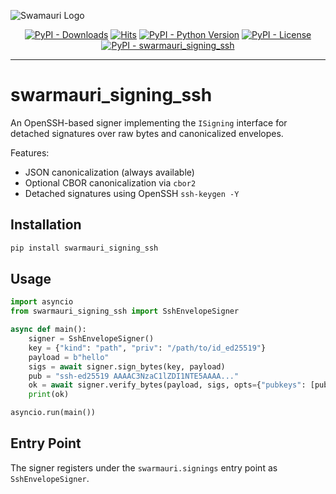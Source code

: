 ![Swamauri Logo](https://res.cloudinary.com/dbjmpekvl/image/upload/v1730099724/Swarmauri-logo-lockup-2048x757_hww01w.png)

<p align="center">
    <a href="https://pypi.org/project/swarmauri_signing_ssh/">
        <img src="https://img.shields.io/pypi/dm/swarmauri_signing_ssh" alt="PyPI - Downloads"/></a>
    <a href="https://hits.sh/github.com/swarmauri/swarmauri-sdk/tree/master/pkgs/standards/swarmauri_signing_ssh/">
        <img alt="Hits" src="https://hits.sh/github.com/swarmauri/swarmauri-sdk/tree/master/pkgs/standards/swarmauri_signing_ssh.svg"/></a>
    <a href="https://pypi.org/project/swarmauri_signing_ssh/">
        <img src="https://img.shields.io/pypi/pyversions/swarmauri_signing_ssh" alt="PyPI - Python Version"/></a>
    <a href="https://pypi.org/project/swarmauri_signing_ssh/">
        <img src="https://img.shields.io/pypi/l/swarmauri_signing_ssh" alt="PyPI - License"/></a>
    <a href="https://pypi.org/project/swarmauri_signing_ssh/">
        <img src="https://img.shields.io/pypi/v/swarmauri_signing_ssh?label=swarmauri_signing_ssh&color=green" alt="PyPI - swarmauri_signing_ssh"/></a>

</p>

---

# swarmauri_signing_ssh

An OpenSSH-based signer implementing the `ISigning` interface for detached
signatures over raw bytes and canonicalized envelopes.

Features:
- JSON canonicalization (always available)
- Optional CBOR canonicalization via `cbor2`
- Detached signatures using OpenSSH `ssh-keygen -Y`

## Installation

```bash
pip install swarmauri_signing_ssh
```

## Usage

```python
import asyncio
from swarmauri_signing_ssh import SshEnvelopeSigner

async def main():
    signer = SshEnvelopeSigner()
    key = {"kind": "path", "priv": "/path/to/id_ed25519"}
    payload = b"hello"
    sigs = await signer.sign_bytes(key, payload)
    pub = "ssh-ed25519 AAAAC3NzaC1lZDI1NTE5AAAA..."
    ok = await signer.verify_bytes(payload, sigs, opts={"pubkeys": [pub]})
    print(ok)

asyncio.run(main())
```

## Entry Point

The signer registers under the `swarmauri.signings` entry point as `SshEnvelopeSigner`.
